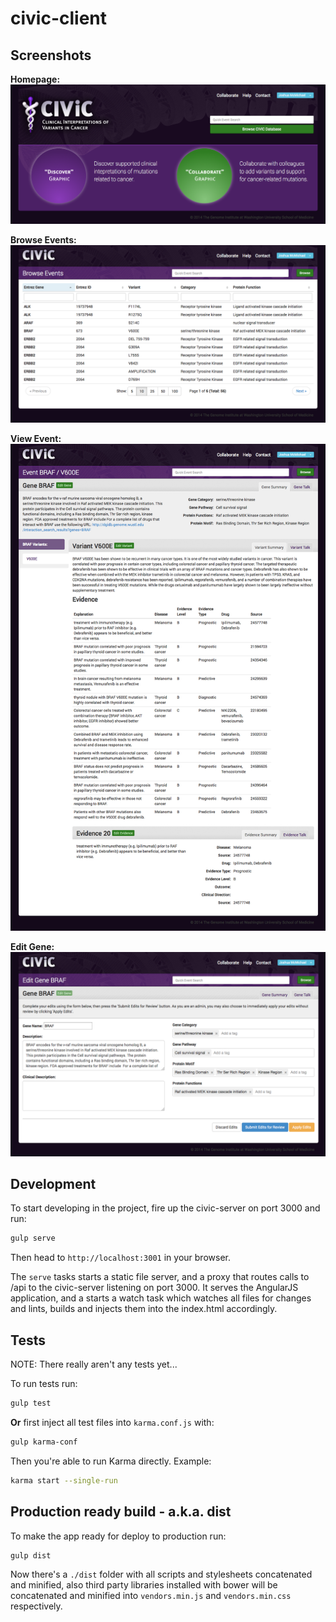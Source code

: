 civic-client
============

## Screenshots
**Homepage:**
![Homepage](notes/screenshots/home-view.png)

**Browse Events:**
![Homepage](notes/screenshots/gene-browse-view.png)

**View Event:**
![Homepage](notes/screenshots/gene-variant-evidence-view.png)

**Edit Gene:**
![Homepage](notes/screenshots/gene-edit-view.png)

## Development

To start developing in the project, fire up the civic-server on port 3000 and run:

```bash
gulp serve
```

Then head to `http://localhost:3001` in your browser. 

The `serve` tasks starts a static file server, and a proxy that routes calls to /api to the civic-server listening on port 3000. It serves the AngularJS application, and a starts a watch task which watches all files for changes and lints, builds and injects them into the index.html accordingly.

## Tests

NOTE: There really aren't any tests yet...

To run tests run:

```bash
gulp test
```

**Or** first inject all test files into `karma.conf.js` with:

```bash
gulp karma-conf
```

Then you're able to run Karma directly. Example:

```bash
karma start --single-run
```

## Production ready build - a.k.a. dist

To make the app ready for deploy to production run:

```bash
gulp dist
```

Now there's a `./dist` folder with all scripts and stylesheets concatenated and minified, also third party libraries installed with bower will be concatenated and minified into `vendors.min.js` and `vendors.min.css` respectively.
